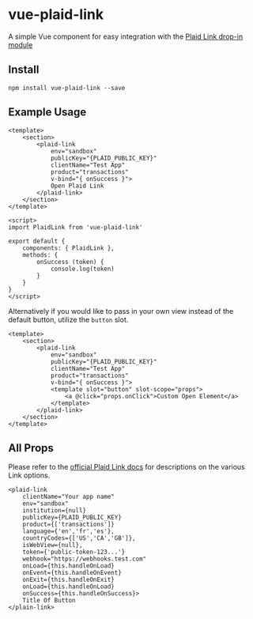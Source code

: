 # vue-plaid-link

A simple Vue component for easy integration with the [Plaid Link drop-in module](https://plaid.com/docs/link/)


## Install

```
npm install vue-plaid-link --save
```

## Example Usage

```vue
<template>
    <section>
        <plaid-link
            env="sandbox"
            publicKey="{PLAID_PUBLIC_KEY}"
            clientName="Test App"
            product="transactions"
            v-bind="{ onSuccess }">
            Open Plaid Link
        </plaid-link>
    </section>
</template>

<script>
import PlaidLink from 'vue-plaid-link'

export default {
    components: { PlaidLink },
    methods: {
        onSuccess (token) {
            console.log(token)
        }
    }
}
</script>
```

Alternatively if you would like to pass in your own view instead of the default button, utilize the ```button``` slot.

```vue
<template>
    <section>
        <plaid-link
            env="sandbox"
            publicKey="{PLAID_PUBLIC_KEY}"
            clientName="Test App"
            product="transactions"
            v-bind="{ onSuccess }">
            <template slot="button" slot-scope="props">
                <a @click="props.onClick">Custom Open Element</a>
            </template>
        </plaid-link>
    </section>
</template>
```

## All Props

Please refer to the [official Plaid Link docs](https://plaid.com/docs/link/) for descriptions on the various Link options.

```vue
<plaid-link
    clientName="Your app name"
    env="sandbox"
    institution={null}
    publicKey={PLAID_PUBLIC_KEY}
    product={['transactions']}
    language={'en','fr','es'},
    countryCodes={['US','CA','GB']},
    isWebView={null},
    token={'public-token-123...'}
    webhook="https://webhooks.test.com"
    onLoad={this.handleOnLoad}
    onEvent={this.handleOnEvent}
    onExit={this.handleOnExit}
    onLoad={this.handleOnLoad}
    onSuccess={this.handleOnSuccess}>
    Title Of Button
</plain-link>
```
